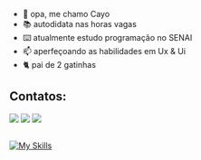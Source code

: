 - 👋 opa, me chamo Cayo
- 📚 autodidata nas horas vagas
- ⌨️ atualmente estudo programação no SENAI 
- 📫 aperfeçoando as habilidades em Ux & Ui
- 🐈 pai de 2 gatinhas

## Contatos:
<div>
<a href="https://www.twitch.tv/cayoCAYO" target="_blank"><img loading="lazy" src="https://img.shields.io/badge/Twitch-9146FF?style=for-the-badge&logo=twitch&logoColor=white" target="_blank"></a>
<a href = "mailto:cayonauta@gmail.com"><img loading="lazy" src="https://img.shields.io/badge/Gmail-D14836?style=for-the-badge&logo=gmail&logoColor=white" target="_blank"></a>
<a href="https://www.linkedin.com/in/cayo-rafael-313831273" target="_blank"><img loading="lazy" src="https://img.shields.io/badge/-LinkedIn-%230077B5?style=for-the-badge&logo=linkedin&logoColor=white" target="_blank"></a>   
</div>

##
[![My Skills](https://skillicons.dev/icons?i=js,html,css)](https://skillicons.dev)
